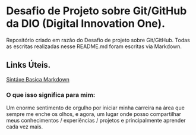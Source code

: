 # Desafio de Projeto sobre Git/GitHub da DIO (Digital Innovation One).
Repositório criado em razão do Desafio de projeto sobre Git/GitHub.
Todas as escritas realizadas nesse README.md foram escritas via Markdown.

## Links Úteis.
[Sintáxe Basica Markdown](https://www.markdownguide.org/basic-syntax/)

### O que isso significa para mim:
Um enorme sentimento de orgulho por iniciar minha carreira na área que sempre me enche os olhos, e agora, um lugar onde posso compartilhar meus conhecimentos / experiências / projetos e principalmente aprender cada vez mais.
